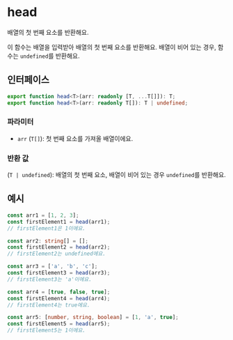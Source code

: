 # head

배열의 첫 번째 요소를 반환해요.

이 함수는 배열을 입력받아 배열의 첫 번째 요소를 반환해요. 배열이 비어 있는 경우, 함수는 `undefined`를 반환해요.

## 인터페이스

```typescript
export function head<T>(arr: readonly [T, ...T[]]): T;
export function head<T>(arr: readonly T[]): T | undefined;
```

### 파라미터

- `arr` (`T[]`): 첫 번째 요소를 가져올 배열이에요.

### 반환 값

(`T | undefined`): 배열의 첫 번째 요소, 배열이 비어 있는 경우 `undefined`를 반환해요.

## 예시

```typescript
const arr1 = [1, 2, 3];
const firstElement1 = head(arr1);
// firstElement1은 1이에요.

const arr2: string[] = [];
const firstElement2 = head(arr2);
// firstElement2는 undefined에요.

const arr3 = ['a', 'b', 'c'];
const firstElement3 = head(arr3);
// firstElement3는 'a'이에요.

const arr4 = [true, false, true];
const firstElement4 = head(arr4);
// firstElement4는 true에요.

const arr5: [number, string, boolean] = [1, 'a', true];
const firstElement5 = head(arr5);
// firstElement5는 1이에요.
```
